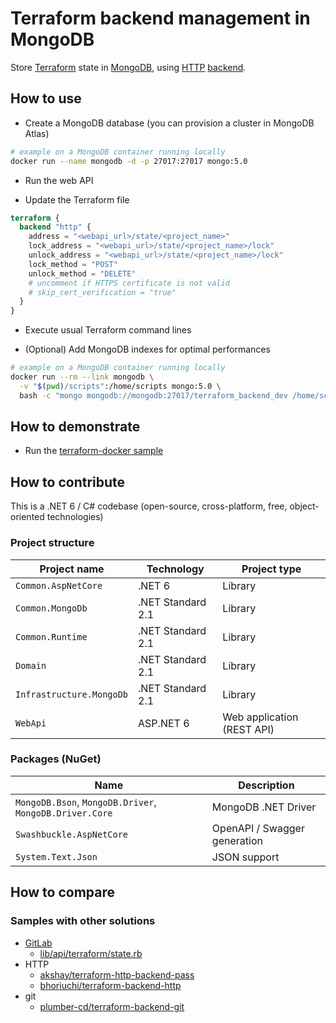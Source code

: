 # Terraform backend management in MongoDB

Store [Terraform](https://www.terraform.io) state in [MongoDB](https://www.mongodb.com/), using
[HTTP](https://www.terraform.io/language/settings/backends/http) [backend](https://github.com/hashicorp/terraform/tree/main/internal/backend/remote-state).

## How to use

* Create a MongoDB database (you can provision a cluster in MongoDB Atlas)

```bash
# example on a MongoDB container running locally
docker run --name mongodb -d -p 27017:27017 mongo:5.0
```

* Run the web API

* Update the Terraform file

```tf
terraform {
  backend "http" {
    address = "<webapi_url>/state/<project_name>"
    lock_address = "<webapi_url>/state/<project_name>/lock"
    unlock_address = "<webapi_url>/state/<project_name>/lock"
    lock_method = "POST"
    unlock_method = "DELETE"
    # uncomment if HTTPS certificate is not valid
    # skip_cert_verification = "true"
  }
}
```

* Execute usual Terraform command lines

* (Optional) Add MongoDB indexes for optimal performances

```bash
# example on a MongoDB container running locally
docker run --rm --link mongodb \
  -v "$(pwd)/scripts":/home/scripts mongo:5.0 \
  bash -c "mongo mongodb://mongodb:27017/terraform_backend_dev /home/scripts/mongo-create-index.js"
```

## How to demonstrate

* Run the [terraform-docker sample](samples/terraform-docker/README.md)

## How to contribute

This is a .NET 6 / C# codebase (open-source, cross-platform, free, object-oriented technologies)

### Project structure

Project name | Technology | Project type
------------ | ---------- | ------------
`Common.AspNetCore` | .NET 6 | Library
`Common.MongoDb` | .NET Standard 2.1 | Library
`Common.Runtime` | .NET Standard 2.1 | Library
`Domain` | .NET Standard 2.1 | Library
`Infrastructure.MongoDb` | .NET Standard 2.1 | Library
`WebApi` | ASP.NET 6 | Web application (REST API)

### Packages (NuGet)

Name | Description
---- | -----------
`MongoDB.Bson`, `MongoDB.Driver`, `MongoDB.Driver.Core` | MongoDB .NET Driver
`Swashbuckle.AspNetCore` | OpenAPI / Swagger generation
`System.Text.Json` | JSON support

## How to compare

### Samples with other solutions

* [GitLab](https://gitlab.com/gitlab-org/manage/import/gitlab/-/blob/master/doc/user/infrastructure/terraform_state.md)
  * [lib/api/terraform/state.rb](https://gitlab.com/gitlab-org/manage/import/gitlab/-/blob/master/lib/api/terraform/state.rb)
* HTTP
  * [akshay/terraform-http-backend-pass](https://git.coop/akshay/terraform-http-backend-pass)
  * [bhoriuchi/terraform-backend-http](https://github.com/bhoriuchi/terraform-backend-http)
* git
  * [plumber-cd/terraform-backend-git](https://github.com/plumber-cd/terraform-backend-git)
